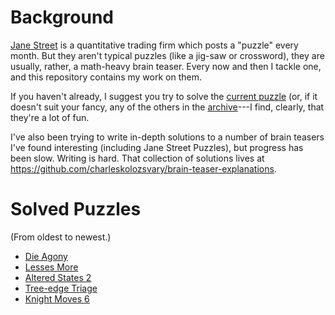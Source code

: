 # Background
[Jane Street](https://www.janestreet.com) is a quantitative trading firm which posts a "puzzle" every month. But they aren't typical puzzles (like a jig-saw or crossword), they are usually, rather, a math-heavy brain teaser. Every now and then I tackle one, and this repository contains my work on them. 

If you haven't already, I suggest you try to solve the [current puzzle](https://www.janestreet.com/puzzles/current-puzzle/) (or, if it doesn't suit your fancy, any of the others in the [archive](https://www.janestreet.com/puzzles/archive/)---I find, clearly, that they're a lot of fun.

I've also been trying to write in-depth solutions to a number of brain teasers I've found interesting (including Jane Street Puzzles), but progress has been slow. Writing is hard. That collection of solutions lives at https://github.com/charleskolozsvary/brain-teaser-explanations. 

# Solved Puzzles
(From oldest to newest.)
- [Die Agony](./die-agony)
- [Lesses More](./lesses-more)
- [Altered States 2](./altered-states2)
- [Tree-edge Triage](./tree-edge-triage)
- [Knight Moves 6](./knight-moves6)
